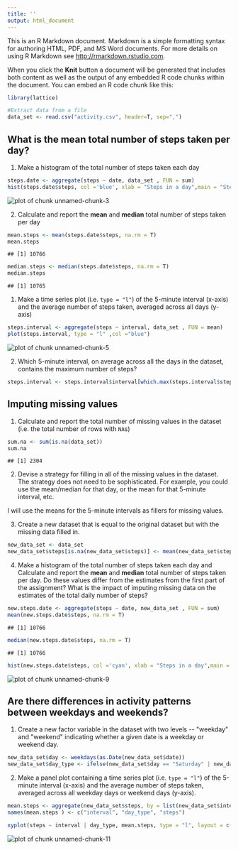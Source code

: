 ```yaml
---
title: ''
output: html_document
---
```


This is an R Markdown document. Markdown is a simple formatting syntax for authoring HTML, PDF, and MS Word documents. For more details on using R Markdown see <http://rmarkdown.rstudio.com>.

When you click the **Knit** button a document will be generated that includes both content as well as the output of any embedded R code chunks within the document. You can embed an R code chunk like this:

```r
library(lattice) 
```


```r
#Extract data from a file
data_set <- read.csv("activity.csv", header=T, sep=",")
```

## What is the mean total number of steps taken per day?

1. Make a histogram of the total number of steps taken each day


```r
steps.date <- aggregate(steps ~ date, data_set , FUN = sum)
hist(steps.date$steps, col ='blue', xlab = "Steps in a day",main = "Steps taken for given day",breaks = 20)
```

![plot of chunk unnamed-chunk-3](figure/unnamed-chunk-3.png) 

2. Calculate and report the **mean** and **median** total number of
   steps taken per day


```r
mean.steps <- mean(steps.date$steps, na.rm = T)
mean.steps
```

```
## [1] 10766
```

```r
median.steps <- median(steps.date$steps, na.rm = T)
median.steps
```

```
## [1] 10765
```

1. Make a time series plot (i.e. `type = "l"`) of the 5-minute
   interval (x-axis) and the average number of steps taken, averaged
   across all days (y-axis)


```r
steps.interval <- aggregate(steps ~ interval, data_set , FUN = mean)
plot(steps.interval, type = "l" ,col ="blue")
```

![plot of chunk unnamed-chunk-5](figure/unnamed-chunk-5.png) 

2. Which 5-minute interval, on average across all the days in the
   dataset, contains the maximum number of steps?


```r
steps.interval <- steps.interval$interval[which.max(steps.interval$steps)]
```

## Imputing missing values

1. Calculate and report the total number of missing values in the
   dataset (i.e. the total number of rows with `NA`s)


```r
sum.na <- sum(is.na(data_set))
sum.na
```

```
## [1] 2304
```

2. Devise a strategy for filling in all of the missing values in the
   dataset. The strategy does not need to be sophisticated. For
   example, you could use the mean/median for that day, or the mean
   for that 5-minute interval, etc.

I will use the means for the 5-minute intervals as fillers for missing
values.

3. Create a new dataset that is equal to the original dataset but with
   the missing data filled in.


```r
new_data_set <- data_set
new_data_set$steps[is.na(new_data_set$steps)] <- mean(new_data_set$steps, na.rm = T)
```

4. Make a histogram of the total number of steps taken each day and
   Calculate and report the **mean** and **median** total number of
   steps taken per day. Do these values differ from the estimates from
   the first part of the assignment? What is the impact of imputing
   missing data on the estimates of the total daily number of steps?


```r
new.steps.date <- aggregate(steps ~ date, new_data_set , FUN = sum)
mean(new.steps.date$steps, na.rm = T)
```

```
## [1] 10766
```

```r
median(new.steps.date$steps, na.rm = T)
```

```
## [1] 10766
```

```r
hist(new.steps.date$steps, col ='cyan', xlab = "Steps in a day",main = "Steps taken for given day",breaks = 20)
```

![plot of chunk unnamed-chunk-9](figure/unnamed-chunk-9.png) 

## Are there differences in activity patterns between weekdays and weekends?

1. Create a new factor variable in the dataset with two levels --
   "weekday" and "weekend" indicating whether a given date is a
   weekday or weekend day.


```r
new_data_set$day <- weekdays(as.Date(new_data_set$date))
new_data_set$day_type <- ifelse(new_data_set$day == "Saturday" | new_data_set$day == "Sunday", "Weekend", "Weekday")
```

2. Make a panel plot containing a time series plot (i.e. `type = "l"`)
   of the 5-minute interval (x-axis) and the average number of steps
   taken, averaged across all weekday days or weekend days
   (y-axis).


```r
mean.steps <- aggregate(new_data_set$steps, by = list(new_data_set$interval, new_data_set$day_type), mean)
names(mean.steps ) <- c("interval", "day_type", "steps")

xyplot(steps ~ interval | day_type, mean.steps, type = "l", layout = c(1, 2), xlab = "Interval", ylab = "Number of steps")
```

![plot of chunk unnamed-chunk-11](figure/unnamed-chunk-11.png) 



